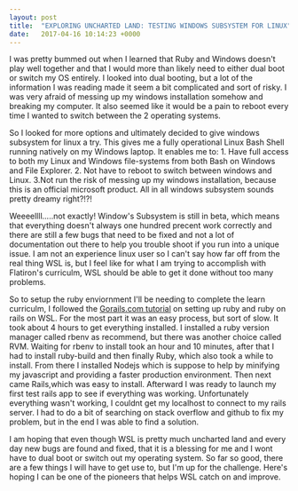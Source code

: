 ```yaml
---
layout: post
title:  "EXPLORING UNCHARTED LAND: TESTING WINDOWS SUBSYSTEM FOR LINUX"
date:   2017-04-16 10:14:23 +0000
---
```



I was pretty bummed out when I learned that Ruby and Windows doesn't play well together and that I would more than likely need to either dual boot or switch my OS entirely. I looked into dual booting, but a lot of the information I was reading made it seem a bit complicated and sort of risky. I was very afraid of messing up my windows installation somehow and breaking my computer. It also seemed like it would be a pain to reboot every time I wanted to switch between the 2 operating systems.

So I looked for more options and ultimately decided to give windows subsystem for linux a try. This gives me a fully operational Linux Bash Shell running natively on my Windows laptop. It enables me to: 1. Have full access to both my Linux and  Windows file-systems from both Bash on Windows and File Explorer. 2. Not have to reboot to switch between windows and Linux. 3.Not run the risk of messing up my windows installation, because this is an official microsoft product. All in all windows subsystem sounds pretty dreamy right?!?!

Weeeellll.....not exactly! Window's Subsystem is still in beta, which means that everything doesn't always one hundred precent work correctly and there are still a few bugs that need to be fixed and not a lot of documentation out there to help you trouble shoot if you run into a unique issue. I am not an experience linux user so I can't say how far off from the real thing WSL is, but I feel like for what I am trying to accomplish with Flatiron's curriculm, WSL should be able to get it done without too many problems. 

So to setup the ruby enviornment I'll be needing to complete the learn curriculm, I followed the [Gorails.com tutorial](https://gorails.com/setup/windows/10) on setting up ruby and ruby on rails on WSL. For the most part it was an easy process, but sort of slow. It took about 4 hours to get everything installed. I installed a ruby version manager called rbenv as recommend, but there was another choice called RVM. Waiting for rbenv to install took an hour and 10 minutes, after that I had to install ruby-build and then finally Ruby, which also took a while to install. From there I installed Nodejs which is suppose to help by minifying my javascript and providing a faster production environment. Then next came Rails,which was easy to install. Afterward I was ready to launch my first test rails app to see if everything was working. Unfortunately everything wasn't working, I couldnt get my localhost to connect to my rails server. I had to do a bit of searching on stack overflow and github to fix my problem, but in the end I was able to find a solution. 

I am hoping that even though WSL is pretty much uncharted land and every day new bugs are found and fixed, that it is a blessing for me and I wont have to dual boot or switch out my operating system. So far so good, there are a few things I will have to get use to, but I'm up for the challenge. Here's hoping I can be one of the pioneers that helps WSL catch on and improve. 
